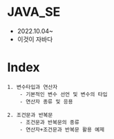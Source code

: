 # JAVA_SE

 - 2022.10.04~
 - 이것이 자바다



# Index

    1. 변수타입과 연산자
        - 기본적인 변수 선언 및 변수의 타입
        - 연산자 종류 및 응용

    2. 조건문과 반복문
        - 조건문과 반복문의 종류 
        - 연산자+조건문과 반복문 활용 예제



